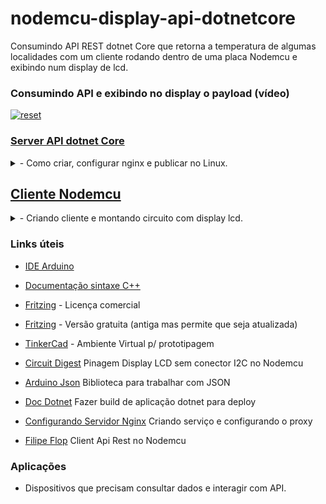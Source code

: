 # nodemcu-display-api-dotnetcore

Consumindo API REST dotnet Core que retorna a temperatura de algumas localidades com um cliente rodando dentro de uma placa Nodemcu e exibindo num display de lcd.

### Consumindo API e exibindo no display o payload (vídeo)
<p>
 <a target="_blank" rel="noopener noreferrer" href="https://youtu.be/5IAuFDBAtKw" >
  <img src="https://user-images.githubusercontent.com/22710963/77842518-a0b5df80-7169-11ea-96f1-57ad53e3c168.png" alt="reset" style="max-width:100%;"></a>
</p> 
  

 ### [Server API dotnet Core](https://github.com/sganzerla/nodemcu-display-api-dotnetcore/tree/master/server-api) 
 
<details><summary>- Como criar, configurar nginx e publicar no Linux.
</summary>
<p>

 ### Tecnologias utilizadas
 
 - [Ubuntu 19.10](https://ubuntu.com/download/desktop/thank-you?version=19.10&architecture=amd64) - Sistema Operacional 
 
 - [.Net Core 3.1](https://docs.microsoft.com/pt-br/dotnet/core/install/linux-package-manager-ubuntu-1910) - SDK .NET Core 3.1
   
- [Nginx](https://www.nginx.com/) - Hospedar aplicações web e rodar serviços


## 1° Etapa - Criando projeto e gerando artefato para publicar no servidor 

Execute os seguintes comandos dentro do terminal:

#### Verifica se há versão .NET Core SDK instalada na máquina, resposta 
```
user@user:~$ sudo dotnet --list-sdks
```

#### Criando projeto API e acessando diretório do projeto
```
user@user:~$ sudo dotnet new api -n wheater-api && cd wheater-api
```

#### Rodando a aplicação para verificar se foi criada corretamente

Importante que as portas 5000 e 5001 estejam disponíveis
```
user@user:~/wheater-api$ sudo dotnet run
```

Acesse a seguinte URL https://localhost:5001/WeatherForecast

<p>
 <a target="_blank" rel="noopener noreferrer" href="https://user-images.githubusercontent.com/22710963/77859558-89660900-71e0-11ea-8bd6-8c848676f1b7.png" >
  <img src="https://user-images.githubusercontent.com/22710963/77859558-89660900-71e0-11ea-8bd6-8c848676f1b7.png" alt="reset" style="max-width:100%;"></a>
</p> 

Pare de rodar a aplicação para liberar as portas novamente digitando Ctrl + C dentro do terminal

#### Gerando artefato para publicação no servidor

```
user@user:~/wheater-api$ sudo dotnet publish
```

#### Movendo o artefato gerado para diretório de publicação

```
user@user:~/wheater-api$ sudo cp -r bin/Debug/netcoreapp3.1/publish /var/www/html/wheater-api
```

Etapa 1 concluída.


## 2° Etapa - Instalando Nginx, criando serviço 

#### Instalando Nginx 

```
user@user:~$ sudo apt update && sudo apt install nginx
```

#### Criando serviço para rodar aplicação .NET

```
user@user:~$ sudo gedit /etc/systemd/system/wheater-api.service
```

Dentro do arquivo colar as seguintes configurações 

```
[Unit]
Description=Wheater-api running on Ubuntu
[Service]
WorkingDirectory=/var/www/html/wheater-api
ExecStart=/usr/bin/dotnet /var/www/html/wheater-api/wheater-api.dll
Restart=always
# Restart service after 10 seconds if the dotnet service crashes:
RestartSec=10
KillSignal=SIGINT
SyslogIdentifier=wheater-api
User=www-data
Environment=ASPNETCORE_ENVIRONMENT=Production
Environment=DOTNET_PRINT_TELEMETRY_MESSAGE=false
[Install]
WantedBy=multi-user.target
```

#### Habilitando serviço para iniciar junto com sistema operacional
```
user@user:~$ sudo systemctl enable wheater-api.service
```

#### Iniciar serviço

```
user@user:~$ sudo systemctl start wheater-api.service
```

#### Conferir status do serviço

```
user@user:~$ sudo systemctl status wheater-api.service
```
Etapa 2 concluída

## 3° Etapa - Configurando proxy reverso

#### Criando arquivo de configuração

```
user@user:~$ sudo gedit /etc/nginx/sites-available/wheater-api
```

Colar dentro do arquivo as configurações abaixo

```
server {
         listen [::]:5001;
         listen 5001;

        root /var/www/html/wheater-api;
        server_name wheater-api *.wheater-api;

        location / {
                     proxy_pass      http://localhost:5000/;
                     proxy_http_version 1.1;
                     proxy_set_header   Upgrade $http_upgrade;                    
                     proxy_set_header   Connection $http_connection; 
                     proxy_set_header   Host $host;
                     proxy_cache_bypass $http_upgrade;
                     proxy_set_header   X-Forwarded-For $proxy_add_x_forwarded_for;
                     proxy_set_header   X-Forwarded-Proto $scheme;
                     proxy_set_header 'Access-Control-Allow-Headers' '*';
                     proxy_set_header 'Access-Control-Allow-Methods' 'GET,POST,OPTIONS,PUT,DELETE';
        } 
}
```
#### Criando link simbólico para habilitar o site


```
user@user:~$ sudo ln -s /etc/nginx/sites-available/wheater-api /etc/nginx/sites-enabled/
```

#### Consultar sintaxe do arquivo de configuração

```
user@user:~$ sudo nginx -t
```

#### Restartando Nginx para pegar configurações

```
user@user:~ sudo systemctl restart nginx
```

#### Acessar no navegador 
Com localhost http://localhost:5001/WeatherForecast e com seu próprio ip 


Etapa 3 concluída.

## 4° Etapa - Liberando portas do firewall e realizando redirecionamento de portas dentro do roteador 

Liberando portas no firewall da máquina
```
$ sudo apt-get install ufw
$ sudo ufw allow 5000/tcp
$ sudo ufw allow 5001/tcp
$ sudo ufw enable
$ sudo ufw status verbose
```
No roteador precisa ser criado regra para redirecionar solicitações para a porta 5000/5001 para o IP da máquina do servidor

https://www.youtube.com/watch?v=9havP7L2Smk



</p>
</details>
 
 
## [Cliente Nodemcu](https://github.com/sganzerla/nodemcu-display-api-dotnetcore/tree/master/client-api/nodemcu-display) 
 

<details><summary>- Criando cliente e montando circuito com display lcd.</summary>
<p>

  ### Circuito 
 
 <p>
 <a target="_blank" rel="https://user-images.githubusercontent.com/22710963/77842571-33ef1500-716a-11ea-9ab7-eddb25cc5211.png" >
  <img src="https://user-images.githubusercontent.com/22710963/77842571-33ef1500-716a-11ea-9ab7-eddb25cc5211.png" alt="reset" style="max-width:100%"></a>
</p> 

  ## Hardware necessário
```
- a) 1 Nodemcu   
- b) 1 Display LCD 16X2 
- c) 1 Potenciometro Linear 500k  
- d) 1 Protoboard
- e) 12-15 Cabos de conexão   
```
### a) Placa Nodemcu v1 
 Possui pinos de alimentação somente de 3.3v
 
<p><a target="_blank" rel="noopener noreferrer" href="https://user-images.githubusercontent.com/22710963/77499726-a0e47100-6e31-11ea-9768-2aabb681259e.png">
  <img src="https://user-images.githubusercontent.com/22710963/77499726-a0e47100-6e31-11ea-9768-2aabb681259e.png" alt="reset" style="max-width:100%;"></a></p> 

 ### b) Display LCD 16X2 
  
  Atenção os pinos devem estar soldados no display senão não funciona.
 
<p><a target="_blank" rel="noopener noreferrer" href="https://user-images.githubusercontent.com/22710963/77712613-0d3aae00-6fb3-11ea-892b-0d5e8753b394.png">
  <img src="https://user-images.githubusercontent.com/22710963/77712613-0d3aae00-6fb3-11ea-892b-0d5e8753b394.png" alt="reset" style="max-width:100%;"></a></p>

### c) Potenciometro Linear 500k
  <p><a target="_blank" rel="noopener noreferrer" href="https://user-images.githubusercontent.com/22710963/77713295-c1890400-6fb4-11ea-87e0-9f36d23c9042.png">
  <img src="https://user-images.githubusercontent.com/22710963/77713295-c1890400-6fb4-11ea-87e0-9f36d23c9042.png" alt="reset" style="max-width:100%;"></a></p> 
   
  ### d) Protoboard 
<p><a target="_blank" rel="noopener noreferrer" href="https://user-images.githubusercontent.com/22710963/77499362-a8574a80-6e30-11ea-9744-a15c3206fd50.png">
  <img src="https://user-images.githubusercontent.com/22710963/77499362-a8574a80-6e30-11ea-9744-a15c3206fd50.png" alt="reset" style="max-width:100%;"></a></p> 

  ### e) Cabos de conexão
<p><a target="_blank" rel="noopener noreferrer" href="https://user-images.githubusercontent.com/22710963/77499606-5662f480-6e31-11ea-96fd-9e268dceb50f.png">
  <img src="https://user-images.githubusercontent.com/22710963/77499606-5662f480-6e31-11ea-96fd-9e268dceb50f.png" alt="reset" style="max-width:100%;"></a></p> 


### Configuração:

- Alterar rede wifi e senha

```
// altere com o nome da sua rede wifi
const char *ssid = "Wii";
// altere com a senha da sua wifi
const char *password = "12345678";

```

- Alterar URL para consumir API e o intervalo em que é chamada

```
const String urlGet = "http://192.168.1.5:5001/WeatherForecast";
// Tempo para checar API
const long tempoMiliseg = 5000;
```

- Alterar os dados do payload exibidos no display

JSON Recebido

```
[
  {
    "date": "2020-03-30T11:11:17.8544144-03:00",
    "temperatureC": 18,
    "temperatureF": 64,
    "summary": "Mild"
  },
  {
    "date": "2020-03-31T11:11:17.8545598-03:00",
    "temperatureC": 48,
    "temperatureF": 118,
    "summary": "Sweltering"
  },
  {
    "date": "2020-04-01T11:11:17.8545632-03:00",
    "temperatureC": -18,
    "temperatureF": 0,
    "summary": "Hot"
  },
  {
    "date": "2020-04-02T11:11:17.8545635-03:00",
    "temperatureC": 12,
    "temperatureF": 53,
    "summary": "Chilly"
  },
  {
    "date": "2020-04-03T11:11:17.8545637-03:00",
    "temperatureC": 39,
    "temperatureF": 102,
    "summary": "Freezing"
  }
]
```
Exibindo chave summary e temperatureC

```

  //carregando os valores nas variaveis
  const char *summary = json[0]["summary"];
  const int temp = json[0]["temperatureC"];
 
}

```


</p>
</details>


### Links úteis

 
- [IDE Arduino](https://www.arduino.cc/en/Main/Software)
 
- [Documentação sintaxe C++](https://www.arduino.cc/reference/en/)

- [Fritzing](https://fritzing.org/home/) - Licença comercial

- [Fritzing](https://softfamous.com/fritzing/download/) - Versão gratuita (antiga mas permite que seja atualizada)

- [TinkerCad](https://www.tinkercad.com) - Ambiente Virtual p/ prototipagem
 
- [Circuit Digest](https://circuitdigest.com/microcontroller-projects/interfacing-lcd-with-nodemcu) Pinagem Display LCD sem conector I2C no Nodemcu

- [Arduino Json](https://arduinojson.org/v6/api/json/deserializejson/) Biblioteca para trabalhar com JSON

- [Doc Dotnet](https://docs.microsoft.com/pt-br/dotnet/core/tools/dotnet-build) Fazer build de aplicação dotnet para deploy

- [Configurando Servidor Nginx](https://github.com/sganzerla/run-dotnetcore-nginx-server) Criando serviço e configurando o proxy

- [Filipe Flop](https://www.filipeflop.com/blog/como-utilizar-uma-api-no-esp8266-nodemcu-boas-praticas-para-integracoes/) Client Api Rest no Nodemcu
 

 ###  Aplicações
 
 - Dispositivos que precisam consultar dados e interagir com API.


